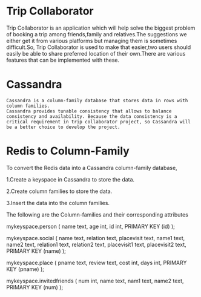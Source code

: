 # Trip Collaborator

Trip Collaborator is an application which will help solve the biggest problem of booking a trip among friends,family and relatives.The suggestions we either get it from various platforms but managing them is sometimes difficult.So, Trip Collaborator is used to make that easier,two users should easily be able to share preferred location of their own.There are various features that can be implemented with these.

# Cassandra
    Cassandra is a column-family database that stores data in rows with column families.
    Cassandra provides tunable consistency that allows to balance consistency and availability. Because the data consistency is a critical requirement in trip collaborator project, so Cassandra will be a better choice to develop the project.

# Redis to Column-Family
To convert the Redis data into a Cassandra column-family database,

1.Create a keyspace in Cassandra to store the data.

2.Create column families to store the data.

3.Insert the data into the column families.

The following are the Column-families and their corresponding attributes

mykeyspace.person (
    name text,
    age int,
    id int,
    PRIMARY KEY (id)
);

mykeyspace.social (
    name text,
    relation text,
    placevisit text,
    name1 text,
    name2 text,
    relation1 text,
    relation2 text,
    placevisit1 text,
    placevisit2 text,
    PRIMARY KEY (name)
);


 mykeyspace.place (
    pname text,
    review text,
    cost int,
    days int,
    PRIMARY KEY (pname)
);


 mykeyspace.invitedfriends (
    num int,
    name text,
    nam1 text,
    name2 text,
    PRIMARY KEY (num)
);
